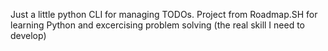 Just a little python CLI for managing TODOs.  Project from Roadmap.SH for learning Python and excercising problem solving (the real skill I need to develop)